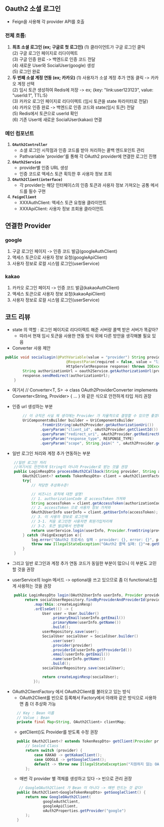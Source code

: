 ## Oauth2 소셜 로그인
- Feign을 사용해 각 provider API를 호출
### 전체 흐름:
1. **최초 소셜 로그인 (ex; 구글로 첫 로그인)**
   (1) 클라이언트가 구글 로그인 클릭 <br>
   (2) 구글 로그인 페이지로 리다이렉트<br>
   (3) 구글 인증 완료 -> 백엔드로 인증 코드 전달<br>
   (4) 새로운 User와 SocialUser(google) 생성<br>
   (5) 로그인 완료<br>
2. **두 번째 소셜 계정 연동 (ex; 카카오)**
   (1) 사용자가 소셜 계정 추가 연동 클릭 -> 카카오 계정 선택<br>
   (2) 임시 토큰 생성하여 Redis에 저장 -> ex; {key: "link:user123123", value: "userId:1", TTL:5}<br>
   (3) 카카오 로그인 페이지로 리다이렉트 (임시 토큰을 state 파라미터로 전달)<br>
   (4) 카카오 인증 완료 -> 백엔드로 인증 코드와 state(임시 토큰) 전달<br>
   (5) Redis에서 토큰으로 userId 확인<br>
   (6) 기존 User에 새로운 SocialUser(kakao) 연결<br>

### 메인 컴포넌트
1. **``OAuth2Controller``**
    - 소셜 로그인 시작점과 인증 코드를 받아 처리하는 콜백 엔드포인트 관리
    - Pathvariable 'provider'를 통해 각 OAuth2 provider에 연결한 로그인 진행
2. **``OAuth2Service``**
    - provider별 인증 URL 생성
    - 인증 코드로 액세스 토큰 획득한 후 사용자 정보 조회
3. **``OAuth2Client(interface)``**
    - 각 provider는 해당 인터페이스의 인증 토큰과 사용자 정보 가져오는 공통 메서드를 필수 구현
4. **``FeignClient``**
    - XXXAuthClient: 액세스 토큰 요청용 클라이언트
    - XXXApiClient: 사용자 정보 조회용 클라이언트


## 연결한 Provider
### google
1. 구글 로그인 페이지 -> 인증 코드 발급(googleAuthClient)
2. 액세스 토큰으로 사용자 정보 요청(googleApiClient)
3. 사용자 정보로 로컬 시스템 로그인(userService)

### kakao
1. 카카오 로그인 페이지 -> 인증 코드 발급(kakaoAuthClient)
2. 액세스 토큰으로 사용자 정보 요청(kakaoApiClient)
3. 사용자 정보로 로컬 시스템 로그인(userService)



## 코드 리뷰
- state 의 역할 : 로그인 페이지로 리다이렉트 해준 서버랑 콜백 받은 서버가 똑같아?
  - 따라서 현재 임시 토큰을 사용한 연동 방식 외에 다른 방안을 생각해볼 필요 있음
- Converter 사용 제안
```java
public void socialLogin(@PathVariable(value = "provider") String provider, // kakao, naver, google
                            @RequestParam(required = false, value = "linkageToken") String linkageToken,
                            HttpServletResponse response) throws IOException {
        String authorizationUrl = oauth2Service.getAuthorizationUrl(provider, linkageToken);
        response.sendRedirect(authorizationUrl);
    }
```
  - 여기서 // Converter<T, S> -> class OAuth2ProviderConverter implements Converter<String, Provider> { ... } 와 같은 식으로 안전하게 타입 처리 권장

- 인증 url 생성하는 부분
```java
        // 이 규칙은 사실 제 생각에는 Provider 가 자율적으로 결정할 수 있으면 좋겠다!
        UriComponentsBuilder builder = UriComponentsBuilder
                .fromUriString(oAuth2Provider.getAuthorizationUri())
                .queryParam("client_id", oAuth2Provider.getClientId())
                .queryParam("redirect_uri", oAuth2Provider.getRedirectUri())
                .queryParam("response_type", RESPONSE_TYPE)
                .queryParam("scope", String.join(" ", oAuth2Provider.getScopes()));
```

- 일반 로그인 처리와 계정 추가 연동하는 부분
```java
    //일반 로그인 처리
    //여기서도 안전하게 String이 아니라 Provider로 받는 것을 권장
    public LoginRespDto processOAuth2Callback(String provider, String authorizationCode){
        OAuth2Client<? extends TokenRespDto> client = oAuth2ClientFactory.getClient(provider);
        try{
            // 적당한 추상화수준!

            // 비즈니스 로직에 대한 설명!
            // 1. authorizationCode 로 accessToken 가져와
            String accessToken = client.getAccessToken(authorizationCode);
            // 2. accessToken 으로 사용자 정보 가져와
            OAuth2UserInfo userInfo = client.getUserInfo(accessToken);
            // 3. 이 사용자 정보로 로그인해
            // 3-1. 처음 로그인한 사용자면 회원가입처리해
            // 3-2. 토큰 발급해서 반환해
            return userService.login(userInfo, Provider.fromString(provider));
        } catch (FeignException e){
            log.error("OAuth2 프로세스 실패 - provider: {}, error: {}", provider, e.getMessage());
            throw new IllegalStateException("OAuth2 콜백 실패: {}"+e.getMessage(), e);
        }
    }
```
  - 그리고 일반 로그인과 계정 추가 연동 코드가 동일한 부분이 많으니 이 부분도 고민할 것을 권장

- userService의 login 메서드 -> optional을 쓰고 있으므로 좀 더 functional스럽게 사용하는 것을 권장
```java
    public LoginRespDto login(OAuth2UserInfo userInfo, Provider provider){
         return socialUserRepository.findByProviderAndProviderId(provider, userInfo.getProviderId())
             .map(this::createLoginResp)
             .orElseGet(() -> {
                 User user = User.builder()
                     .primaryEmail(userInfo.getEmail())
                     .primaryName(userInfo.getName())
                     .build();
                 userRepository.save(user);
                 SocialUser socialUser = SocialUser.builder()
                     .user(user)
                     .provider(provider)
                     .providerId(userInfo.getProviderId())
                     .email(userInfo.getEmail())
                     .name(userInfo.getName())
                     .build();
                 socialUserRepository.save(socialUser);

                 return createLoginResp(socialUser);
             });
```
- OAuth2ClientFactory 에서 OAuth2Client를 불러오고 있는 방식
  - OAuth2Client를 빈으로 등록해서 Factory에서 아래와 같은 방식으로 사용하면 좀 더 추상화 가능
  ```java
    // Key : Bean 이름
    // Value : Bean
    private final Map<String, OAuth2Client> clientMap;
  ```
  - getClient()도 Provider를 받도록 수정 권장
  ```java
    public OAuth2Client<? extends TokenRespDto> getClient(Provider provider){
        // Sealed Class
        return switch (provider) {
            case KAKAO -> getKakaoClient();
            case GOOGLE -> getGoogleClient();
            default -> throw new IllegalStateException("지원하지 않는 OAuth2 provider 입니다: " + provider);
        };
   ```
  - 매번 각 provider 별 객체를 생성하고 있다 -> 빈으로 관리 권장
  ```java
     // GoogleOAuth2Client 가 Bean 이 아니다 -> 매번 만드는 것 같다!
    public OAuth2Client<GoogleTokenRespDto> getGoogleClient() {
        return new GoogleOAuth2Client(
                googleAuthClient,
                googleApiClient,
                oAuth2Properties.getProvider("google")
        );
    }
   ```